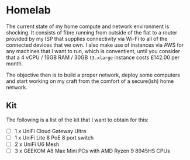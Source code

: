# Homelab

The current state of my home compute and network environment is shocking. It consists of fibre
running from outside of the flat to a router provided by my ISP that supplies connectivity via
Wi-Fi to all of the connected devices that we own. I also make use of instances via AWS for 
any machines that I want to run, which is conventient, until you consider that a 4 vCPU / 
16GB RAM / 30GB `t3.xlarge` instance costs £142.00 per month.

The objective then is to build a proper network, deploy some computers and start working on
my craft from the comfort of a secure(ish) home network.

## Kit

The following is a list of the kit that I want to obtain for this:

- [ ] 1 x UniFi Cloud Gateway Ultra
- [ ] 1 x UniFi Lite 8 PoE 8 port switch
- [ ] 2 x UniFi U6 Mesh
- [ ] 3 x GEEKOM A8 Max Mini PCs with AMD Ryzen 9 8945HS CPUs